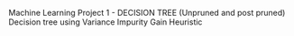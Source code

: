 Machine Learning Project 1 - DECISION TREE (Unpruned and post pruned)
Decision tree using Variance Impurity Gain Heuristic
